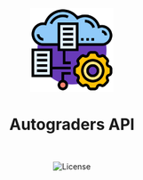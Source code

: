<p align="center">
  <a href="">
    <img width="150" height="150" src="https://raw.githubusercontent.com/autograders/logo/main/logo/graders.png">
  </a>
</p>

<h1 align="center">Autograders API</h1>

<br>

<p align="center">
  <img alt="License" src="https://img.shields.io/github/license/autograders/api" />
</p>

